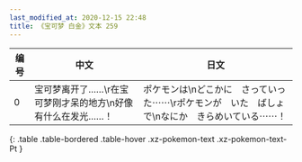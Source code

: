 ```yaml
---
last_modified_at: 2020-12-15 22:48
title: 《宝可梦 白金》文本 259
---
```

| 编号 | 中文 | 日文 |
| ---- | ---- | ---- |
| 0 | 宝可梦离开了……\r在宝可梦刚才呆的地方\n好像有什么在发光……！ | ポケモンは\nどこかに　さっていった⋯⋯\rポケモンが　いた　ばしょで\nなにか　きらめいている⋯⋯！ |
{: .table .table-bordered .table-hover .xz-pokemon-text .xz-pokemon-text-Pt }